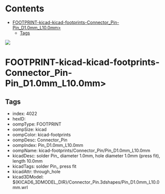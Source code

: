 



Contents
========

* [FOOTPRINT-kicad-kicad-footprints-Connector_Pin-Pin_D1.0mm_L10.0mm>](#footprint-kicad-kicad-footprints-connector_pin-pin_d10mm_l100mm)
	* [Tags](#tags)
  
![][im]
# FOOTPRINT-kicad-kicad-footprints-Connector_Pin-Pin_D1.0mm_L10.0mm>

## Tags

- index: 4022
- hexID: 
- oompType: FOOTPRINT
- oompSize: kicad
- oompColor: kicad-footprints
- oompDesc: Connector_Pin
- oompIndex: Pin_D1.0mm_L10.0mm
- oompName: kicad-footprints/Connector_Pin/Pin_D1.0mm_L10.0mm
- kicadDesc: solder Pin_ diameter 1.0mm, hole diameter 1.0mm (press fit), length 10.0mm
- kicadTags: solder Pin_ press fit
- kicadAttr: through_hole
- kicad3DModel: ${KICAD6_3DMODEL_DIR}/Connector_Pin.3dshapes/Pin_D1.0mm_L10.0mm.wrl



[im]: image.png
